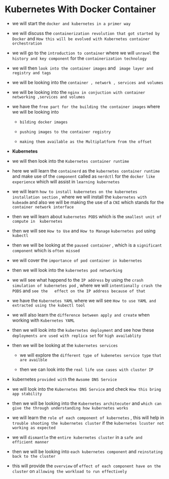# Kubernetes With Docker Container

- we will start the `docker and kubernetes in a primer way`

- we will discuss the `containerization revolution that got started by Docker` and `How this will be evolved with Kubernetes container orchestration `

- we will go to the `introduction to container` where we will `unravel` the `history and key component` for the `containerization technology`

- we will then `look into the container images` and ` image layer and registry and tags`

- we will be looking into the `container , network , services and volumes `

- we will be looking into the `nginx in conjuction with container networking ,services and volumes` 


-  we have the `free part for the building the container images`  where we will be looking into 
   
   - `bilding docker images`
   
   - `pushing images to the container registry`
   
   - `making them available as the Multiplatform from the offset`


- **Kubernetes**

- we will then look into the `Kubernetes container runtime`


- here we will learn the `containerd` as the `kubernetes container runtime` and make use of the `component` called as `nerdctl` for the `docker like experience` which will assist in `learning kubernetes`


- we will learn `how to install kubernetes on the kubernetes installation section` , where we will install the `kubernetes with kubeadm` and also we will be making the use of a `CNI` which stands for the `container network interface`


- then we will learn about `kubernetes PODS` which is the `smallest unit of compute in  kubernetes`


- then we will see `How to Use` and `How to Manage` `kubernetes pod` using `kubectl`  


- then we will be looking at the `paused container` , which is a `significant component` which is `often missed`


- we will cover the `importance of pod container in kubernetes`


-  then we will look into the `kubernetes pod networking`


- we will see what happend to the `IP address` by using the `crash simulation of kubernetes pod` , where we will `intentionally crash the PODS` and `see the   effect on the IP address because of that` 


- we have the `Kubernetes YAML` where we will see `How to use YAML and extracted using the kubectl tool `

- we will also learn the `difference between apply and create` when working with `Kubernetes YAML`



- then we will look into the `kubernetes deployment` and see how these `deployments are used with replica set` for `high availablity`


- then we will be looking at the `kubernetes services`
  
  - we will explore the `different type of kubenetes service type` `that are availble` 
  
  - then we can look into the `real life use cases with cluster IP`
  

-  kubernetes `provided with` the `Awsome DNS Service` 
  
  - we will look into the `Kubernetes DNS Service` and check `How this bring app stability`


- then we will be looking into the `Kubernetes architecuter` and `which can give the through understanding how kubernetes works` 


- we will learn the `role of each component of kubernetes` , this will help in `trouble shooting the kubernetes cluster` if the `kubernetes lcuster not working as expected`


- we will `dismantle` the `entire kubernetes cluster` in a `safe and efficient manner`


- then we will be looking into `each kubernetes component` and `reinstating back to the cluster`


- this will provide the `overview` of `effect of each component have on the cluster` on `allowing the workload to run effectively `   
